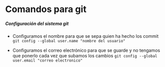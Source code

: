 # Comandos para git 

##### Configuración del sistema git 

- Configuramos el nombre para que se sepa quien ha hecho los commit `git config --global user.name "nombre del usuario"`

  

- Configuramos el correo electrónico para que se guarde y no tengamos que ponerlo cada vez que subamos los cambios `git config --global user.email "correo electronico"`

  

